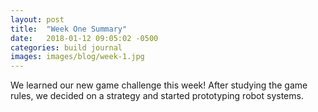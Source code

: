 ```yaml
---
layout: post
title:  "Week One Summary"
date:   2018-01-12 09:05:02 -0500
categories: build journal
images: images/blog/week-1.jpg
---
```

We learned our new game challenge this week!  After studying the game rules, we decided on a strategy and started prototyping robot systems.